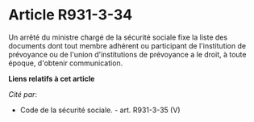 # Article R931-3-34

Un arrêté du ministre chargé de la sécurité sociale fixe la liste des documents dont tout membre adhérent ou participant de
l'institution de prévoyance ou de l'union d'institutions de prévoyance a le droit, à toute époque, d'obtenir communication.

**Liens relatifs à cet article**

_Cité par_:

  - Code de la sécurité sociale. - art. R931-3-35 (V)
